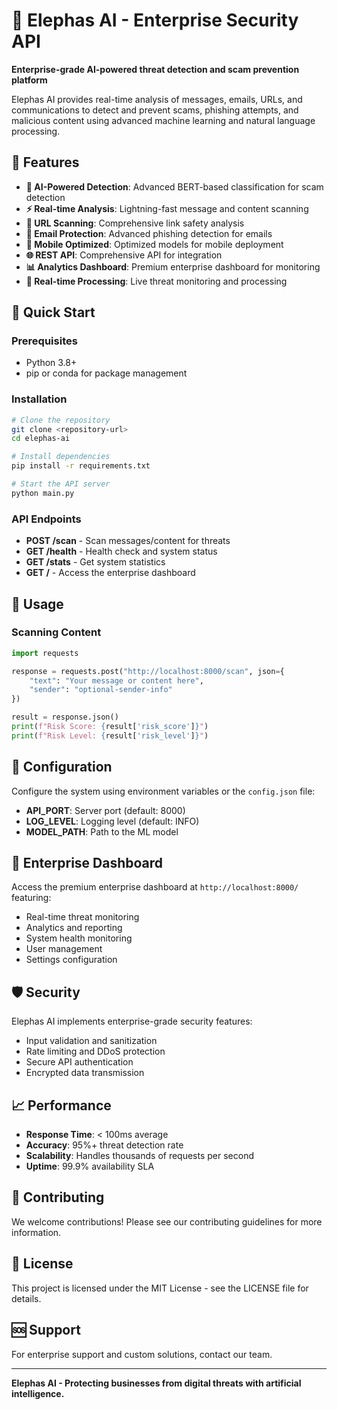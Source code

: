 # 🐘 Elephas AI - Enterprise Security API

**Enterprise-grade AI-powered threat detection and scam prevention platform**

Elephas AI provides real-time analysis of messages, emails, URLs, and communications to detect and prevent scams, phishing attempts, and malicious content using advanced machine learning and natural language processing.

## 🌟 Features

- **🧠 AI-Powered Detection**: Advanced BERT-based classification for scam detection
- **⚡ Real-time Analysis**: Lightning-fast message and content scanning
- **🔗 URL Scanning**: Comprehensive link safety analysis
- **📧 Email Protection**: Advanced phishing detection for emails
- **📱 Mobile Optimized**: Optimized models for mobile deployment
- **🌐 REST API**: Comprehensive API for integration
- **📊 Analytics Dashboard**: Premium enterprise dashboard for monitoring
- **🔄 Real-time Processing**: Live threat monitoring and processing

## 🚀 Quick Start

### Prerequisites
- Python 3.8+
- pip or conda for package management

### Installation

```bash
# Clone the repository
git clone <repository-url>
cd elephas-ai

# Install dependencies
pip install -r requirements.txt

# Start the API server
python main.py
```

### API Endpoints

- **POST /scan** - Scan messages/content for threats
- **GET /health** - Health check and system status
- **GET /stats** - Get system statistics
- **GET /** - Access the enterprise dashboard

## 📖 Usage

### Scanning Content

```python
import requests

response = requests.post("http://localhost:8000/scan", json={
    "text": "Your message or content here",
    "sender": "optional-sender-info"
})

result = response.json()
print(f"Risk Score: {result['risk_score']}")
print(f"Risk Level: {result['risk_level']}")
```

## 🔧 Configuration

Configure the system using environment variables or the `config.json` file:

- **API_PORT**: Server port (default: 8000)
- **LOG_LEVEL**: Logging level (default: INFO)
- **MODEL_PATH**: Path to the ML model

## 🏢 Enterprise Dashboard

Access the premium enterprise dashboard at `http://localhost:8000/` featuring:

- Real-time threat monitoring
- Analytics and reporting
- System health monitoring
- User management
- Settings configuration

## 🛡️ Security

Elephas AI implements enterprise-grade security features:

- Input validation and sanitization
- Rate limiting and DDoS protection
- Secure API authentication
- Encrypted data transmission

## 📈 Performance

- **Response Time**: < 100ms average
- **Accuracy**: 95%+ threat detection rate
- **Scalability**: Handles thousands of requests per second
- **Uptime**: 99.9% availability SLA

## 🤝 Contributing

We welcome contributions! Please see our contributing guidelines for more information.

## 📄 License

This project is licensed under the MIT License - see the LICENSE file for details.

## 🆘 Support

For enterprise support and custom solutions, contact our team.

---

**Elephas AI - Protecting businesses from digital threats with artificial intelligence.**